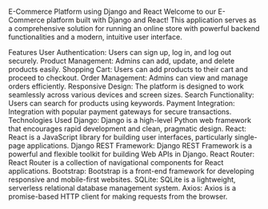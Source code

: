 E-Commerce Platform using Django and React
Welcome to our E-Commerce platform built with Django and React! This application serves as a comprehensive solution for running an online store with powerful backend functionalities and a modern, intuitive user interface.

Features
User Authentication: Users can sign up, log in, and log out securely.
Product Management: Admins can add, update, and delete products easily.
Shopping Cart: Users can add products to their cart and proceed to checkout.
Order Management: Admins can view and manage orders efficiently.
Responsive Design: The platform is designed to work seamlessly across various devices and screen sizes.
Search Functionality: Users can search for products using keywords.
Payment Integration: Integration with popular payment gateways for secure transactions.
Technologies Used
Django: Django is a high-level Python web framework that encourages rapid development and clean, pragmatic design.
React: React is a JavaScript library for building user interfaces, particularly single-page applications.
Django REST Framework: Django REST Framework is a powerful and flexible toolkit for building Web APIs in Django.
React Router: React Router is a collection of navigational components for React applications.
Bootstrap: Bootstrap is a front-end framework for developing responsive and mobile-first websites.
SQLite: SQLite is a lightweight, serverless relational database management system.
Axios: Axios is a promise-based HTTP client for making requests from the browser.
